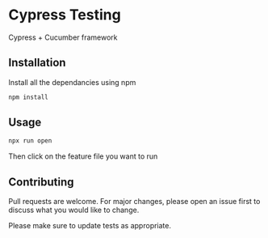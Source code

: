 # Cypress Testing

Cypress + Cucumber framework 

## Installation

Install all the dependancies using npm

```bash
npm install
```

## Usage

```bash
npx run open
```

Then click on the feature file you want to run 

## Contributing
Pull requests are welcome. For major changes, please open an issue first to discuss what you would like to change.

Please make sure to update tests as appropriate.

